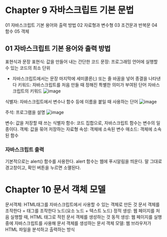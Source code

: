 # Chapter 9 자바스크립트 기본 문법
01 자바스크립트 기본 용어와 출력 방법
02 자료형과 변수형
03 조건문과 반복문
04 함수
05 객체

## 01 자바스크립트 기본 용어와 출력 방법
표현식과 문장
표현식: 값을 만들어 내는 간단한 코드
문장: 프로그래밍 언어에 실행할 수 있는 코드의 최소 단위
- 자바스크립트에서는 문장 마지막에 세미콜론(;) 또는 줄 바꿈을 넣어 종결을 나타낸다
키워드: 자바스크립트를 처음 만들 때 정해진 특별한 의미가 부여된 단어
자바스크립트의 키워드
![image](https://github.com/kw-chi-community/CHIC_24_HTML_CSS_JavaScript-study/assets/144205093/20829948-ea55-446f-b121-1339bdbe429b)

식별자: 자바스크립트에서 변수나 함수 등에 이름을 붙일 때 사용하는 단어
![image](https://github.com/kw-chi-community/CHIC_24_HTML_CSS_JavaScript-study/assets/144205093/47e52177-4ff3-424a-b855-e3c185e6207a)

주석: 프로그램을 설명
![image](https://github.com/kw-chi-community/CHIC_24_HTML_CSS_JavaScript-study/assets/144205093/19511743-1f90-4574-8753-b50acc4488e8)

변수: 값을 저장할 때 쓰는 식별자
함수: 코드 집합으로, 자바스크립트 함수는 변수의 일종이다.
객체: 값을 묶어 저장하는 자료형
속성: 객체에 소속된 변수
매소드: 객체에 소속된 함수

### 자바스크립트 출력
기본적으로는  alert() 함수를 사용한다.
alert 함수는 웹에 푸시알림을 띄운다. 말 그대로 경고창이고, 확인 버튼을 누르면 소멸된다.
<!DOCTYPE html>
<html lang="en">
<head>
    <meta charset="UTF-8">
    <meta name="viewport" content="width=device-width, initial-scale=1.0">
    <title>JavaScirpt Document</title>
    <script>
       alert("안녕!");
    </script>
</head>
<body>
    
</body>
</html>


# Chapter 10 문서 객체 모델
문서객체: HTML태그를 자바스크립트에서 사용할 수 있는 객체로 만든 것
문서 객체를 조작한다 = 태그를 조작한다
노드(요소 노드 + 텍스트 노드) 
정적 생성: 웹 페이지를 처음 실행할 때, HTML 태그로 적힌 문서 객체를 생성하는 것
동적 생성: 웹 페이지를 실행 중에 자바스크립트를 사용해 문서 객체를 생성하는 
문서 객체 모델: 웹 브라우저가 HTML 파일을 분석하고 출력하는 방식

